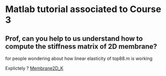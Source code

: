 # Matlab tutorial associated to Course 3


## Prof, can you help to us understand how to compute the stiffness matrix of 2D membrane?

for people wondering about how linear elasticity of top88.m is working

Explictely ?  [Membrane2D_K](http://htmlpreview.github.io/?https://github.com/jomorlier/feacourse/blob/master/Membrane2D_K/Elementarystiffrecmesh.html)
